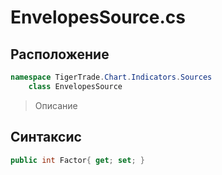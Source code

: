 
# EnvelopesSource.cs
## Расположение
```csharp
namespace TigerTrade.Chart.Indicators.Sources  
    class EnvelopesSource
```

> Описание

## Синтаксис
```csharp
public int Factor{ get; set; }
```
